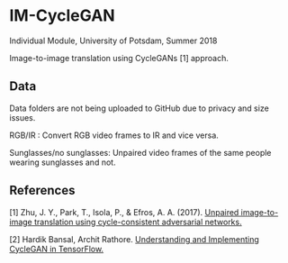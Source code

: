 # IM-CycleGAN
Individual Module, University of Potsdam, Summer 2018

Image-to-image translation using CycleGANs [1] approach.
## Data
Data folders are not being uploaded to GitHub due to privacy and size issues.

RGB/IR : Convert RGB video frames to IR and vice versa.

Sunglasses/no sunglasses: Unpaired video frames of the same people wearing sunglasses and not. 


## References
[1] Zhu, J. Y., Park, T., Isola, P., & Efros, A. A. (2017). [Unpaired image-to-image translation using cycle-consistent adversarial networks.](http://openaccess.thecvf.com/content_ICCV_2017/papers/Zhu_Unpaired_Image-To-Image_Translation_ICCV_2017_paper.pdf)

[2] Hardik Bansal, Archit Rathore. [Understanding and Implementing CycleGAN in TensorFlow.](https://hardikbansal.github.io/CycleGANBlog/)
